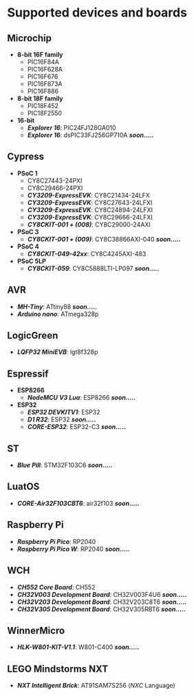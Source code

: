 # Supported devices and boards

## Microchip
- **8-bit 16F family**
    - PIC16F84A
    - PIC16F628A
    - PIC16F676
    - PIC16F873A
    - PIC16F886
- **8-bit 18F family**
    - PIC18F452
    - PIC18F2550
- **16-bit**
    - **_Explorer 16_**: PIC24FJ128GA010
    - **_Explorer 16_**: dsPIC33FJ256GP710A **_soon....._**

## Cypress
- **PSoC 1**
    - CY8C27443-24PXI
    - CY8C29466-24PXI
    - **_CY3209-ExpressEVK_**: CY8C21434-24LFX  
    - **_CY3209-ExpressEVK_**: CY8C27643-24LFXI 
    - **_CY3209-ExpressEVK_**: CY8C24894-24LFXI 
    - **_CY3209-ExpressEVK_**: CY8C29666-24LFXI 
    - **_CY8CKIT-001 + (008)_**: CY8C29000-24AXI
- **PSoC 3**
    - **_CY8CKIT-001 + (009)_**: CY8C38866AXI-040 **_soon....._**
- **PSoC 4**
  - **_CY8CKIT-049-42xx_**: CY8C4245AXI-483
- **PSoC 5LP**
    - **_CY8CKIT-059_**: CY8C5888LTI-LP097 **_soon....._**

## AVR
- **_MH-Tiny_**: ATtiny88 **_soon....._** 
- **_Arduino nano_**: ATmega328p

## LogicGreen 
- **_LQFP32 MiniEVB_**: lgt8f328p

## Espressif
- **ESP8266**
    - **_NodeMCU V3 Lua_**: ESP8266 **_soon....._**
- **ESP32**
    - **_ESP32 DEVKITV1_**: ESP32
    - **_D1 R32_**: ESP32 **_soon....._**
    - **_CORE-ESP32_**: ESP32-C3 **_soon....._**

## ST
- **_Blue Pill_**: STM32F103C6 **_soon....._**

## LuatOS
- **_CORE-Air32F103CBT6_**: air32f103 **_soon....._**

## Raspberry Pi
- **_Raspberry Pi Pico_**: RP2040 
- **_Raspberry Pi Pico W_**: RP2040 **_soon....._**

## WCH
- **_CH552 Core Board_**: CH552 
- **_CH32V003 Development Board_**: CH32V003F4U6 **_soon....._**
- **_CH32V203 Development Board_**: CH32V203C8T6 **_soon....._** 
- **_CH32V305 Development Board_**: CH32V305RBT6 **_soon....._** 

## WinnerMicro
- **_HLK-W801-KIT-V1.1_**: W801-C400 **_soon....._**

## LEGO Mindstorms NXT
- **_NXT Intelligent Brick_**: AT91SAM7S256 (_NXC_ Language)
